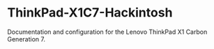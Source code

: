 # ThinkPad-X1C7-Hackintosh
Documentation and configuration for the Lenovo ThinkPad X1 Carbon Generation 7.
